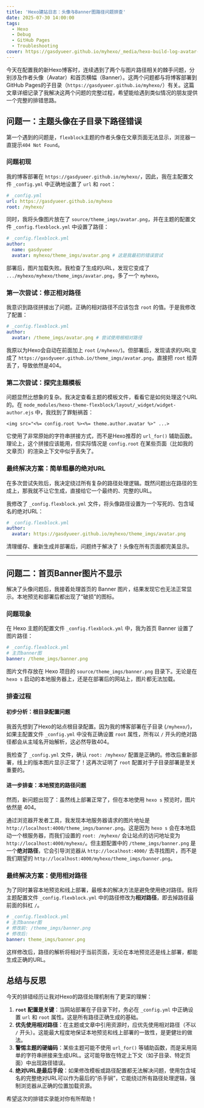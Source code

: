 ```yaml
---
title: 'Hexo建站日志：头像与Banner图路径问题排查'
date: 2025-07-30 14:00:00
tags:
  - Hexo
  - Debug
  - GitHub Pages
  - Troubleshooting
cover: https://gasdyueer.github.io/myhexo/_media/hexo-build-log-avatar-and-banner-issues.png
---
```


今天在配置我的新Hexo博客时，连续遇到了两个与图片路径相关的棘手问题，分别涉及作者头像（Avatar）和首页横幅（Banner）。这两个问题都与将博客部署到GitHub Pages的子目录（`https://gasdyueer.github.io/myhexo/`）有关。这篇文章详细记录了我解决这两个问题的完整过程，希望能给遇到类似情况的朋友提供一个完整的排错思路。

## 问题一：主题头像在子目录下路径错误

第一个遇到的问题是，`flexblock`主题的作者头像在文章页面无法显示，浏览器一直提示`404 Not Found`。

### 问题初现

我的博客部署在 `https://gasdyueer.github.io/myhexo/`，因此，我在主配置文件 `_config.yml` 中正确地设置了 `url` 和 `root`：

```yaml
# _config.yml
url: https://gasdyueer.github.io/myhexo
root: /myhexo/
```

同时，我将头像图片放在了 `source/theme_imgs/avatar.png`，并在主题的配置文件 `_config.flexblock.yml` 中设置了路径：

```yaml
# _config.flexblock.yml
author:
  name: gasdyueer
  avatar: myhexo/theme_imgs/avatar.png # 这是我最初的错误尝试
```

部署后，图片加载失败。我检查了生成的URL，发现它变成了 `.../myhexo/myhexo/theme_imgs/avatar.png`，多了一个 `myhexo`。

### 第一次尝试：修正相对路径

我意识到路径拼接出了问题。正确的相对路径不应该包含 `root` 的值。于是我修改了配置：

```yaml
# _config.flexblock.yml
author:
  avatar: /theme_imgs/avatar.png # 尝试使用根相对路径
```

我原以为Hexo会自动在前面加上 `root` (`/myhexo/`)。但部署后，发现请求的URL变成了 `https://gasdyueer.github.io/theme_imgs/avatar.png`，直接把 `root` 给弄丢了，导致依然是404。

### 第二次尝试：探究主题模板

问题显然比想象的复杂。我决定查看主题的模板文件，看看它是如何处理这个URL的。在 `node_modules/hexo-theme-flexblock/layout/_widget/widget-author.ejs` 中，我找到了罪魁祸首：

```ejs
<img src="<%= config.root %><%= theme.author.avatar %>" ...>
```

它使用了非常原始的字符串拼接方式，而不是Hexo推荐的 `url_for()` 辅助函数。理论上，这个拼接应该能用，但实际情况是 `config.root` 在某些页面（比如我的文章页）的渲染上下文中似乎丢失了。

### 最终解决方案：简单粗暴的绝对URL

在多次尝试失败后，我决定绕过所有复杂的路径处理逻辑。既然问题出在路径的生成上，那我就不让它生成，直接给它一个最终的、完整的URL。

我修改了 `_config.flexblock.yml` 文件，将头像路径设置为一个写死的、包含域名的绝对URL：

```yaml
# _config.flexblock.yml
author:
  avatar: https://gasdyueer.github.io/myhexo/theme_imgs/avatar.png
```

清理缓存、重新生成并部署后，问题终于解决了！头像在所有页面都完美显示。

---

## 问题二：首页Banner图片不显示

解决了头像问题后，我接着处理首页的 Banner 图片，结果发现它也无法正常显示。本地预览和部署后都出现了“破损”的图标。

### 问题现象

在 Hexo 主题的配置文件 `_config.flexblock.yml` 中，我为首页 Banner 设置了图片路径：

```yaml
# _config.flexblock.yml
# 主页banner图
banner: /theme_imgs/banner.png
```

图片文件存放在 Hexo 项目的 `source/theme_imgs/banner.png` 目录下。无论是在 `hexo s` 启动的本地服务器上，还是在部署后的网站上，图片都无法加载。

### 排查过程

#### 初步分析：根目录配置问题

我首先想到了Hexo的站点根目录配置。因为我的博客部署在子目录 (`/myhexo/`)，如果主配置文件 `_config.yml` 中没有正确设置 `root` 属性，所有以 `/` 开头的绝对路径都会从主域名开始解析，这必然导致404。

我检查了 `_config.yml` 文件，确认 `root: /myhexo/` 配置是正确的。修改后重新部署，线上的版本图片显示正常了！这再次证明了 `root` 配置对于子目录部署是至关重要的。

#### 进一步排查：本地预览的路径问题

然而，新问题出现了：虽然线上部署正常了，但在本地使用 `hexo s` 预览时，图片依然是 404。

通过浏览器开发者工具，我发现本地服务器请求的图片地址是 `http://localhost:4000/theme_imgs/banner.png`。这是因为 `hexo s` 会在本地启动一个根服务器，而我们设置的 `root: /myhexo/` 会让站点的访问地址变为 `http://localhost:4000/myhexo/`。但主题配置中的 `/theme_imgs/banner.png` 是一个**绝对路径**，它会引导浏览器从 `http://localhost:4000/` 去寻找图片，而不是我们期望的 `http://localhost:4000/myhexo/theme_imgs/banner.png`。

### 最终解决方案：使用相对路径

为了同时兼容本地预览和线上部署，最根本的解决方法是避免使用绝对路径。我将主题配置文件 `_config.flexblock.yml` 中的路径修改为**相对路径**，即去掉路径最前面的斜杠 `/`。

```yaml
# _config.flexblock.yml
# 主页banner图
# 修改前: /theme_imgs/banner.png
# 修改后:
banner: theme_imgs/banner.png
```

这样修改后，路径的解析将相对于当前页面，无论在本地预览还是线上部署，都能生成正确的URL。

## 总结与反思

今天的排错经历让我对Hexo的路径处理机制有了更深的理解：

1.  **`root` 配置是关键**：当网站部署在子目录下时，务必在 `_config.yml` 中正确设置 `url` 和 `root` 属性。这是所有路径正确生成的基础。
2.  **优先使用相对路径**：在主题或文章中引用资源时，应优先使用相对路径（不以 `/` 开头）。这能最大程度地保证本地预览和线上部署的一致性，是更健壮的做法。
3.  **警惕主题的硬编码**：某些主题可能不使用 `url_for()` 等辅助函数，而是采用简单的字符串拼接来生成URL。这可能导致在特定上下文（如子目录、特定页面）中出现路径错误。
4.  **绝对URL是最后手段**：如果修改模板或路径配置都无法解决问题，使用包含域名的完整绝对URL可以作为最后的“杀手锏”，它能绕过所有路径处理逻辑，强制浏览器从正确的位置加载资源。

希望这次的排错实录能对你有所帮助！